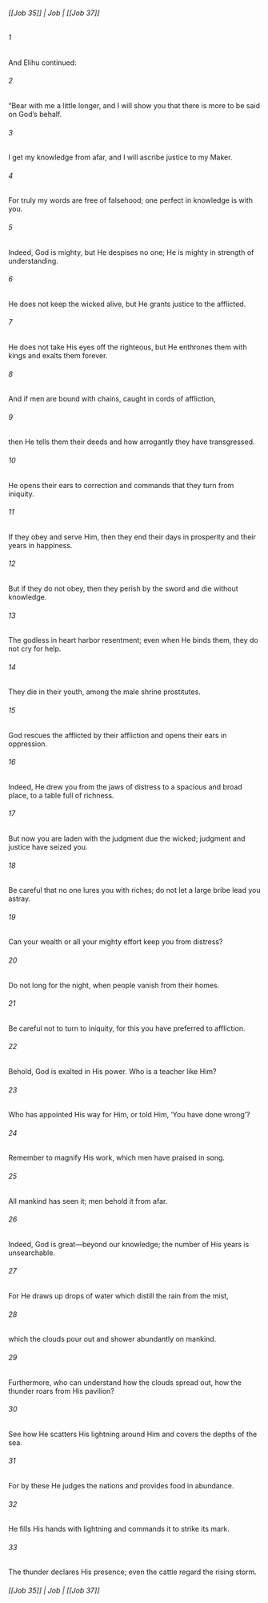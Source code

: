 ###### [[Job 35]] | Job | [[Job 37]]

###### 1
And Elihu continued:
###### 2
“Bear with me a little longer, and I will show you that there is more to be said on God’s behalf.
###### 3
I get my knowledge from afar, and I will ascribe justice to my Maker.
###### 4
For truly my words are free of falsehood; one perfect in knowledge is with you.
###### 5
Indeed, God is mighty, but He despises no one; He is mighty in strength of understanding.
###### 6
He does not keep the wicked alive, but He grants justice to the afflicted.
###### 7
He does not take His eyes off the righteous, but He enthrones them with kings and exalts them forever.
###### 8
And if men are bound with chains, caught in cords of affliction,
###### 9
then He tells them their deeds and how arrogantly they have transgressed.
###### 10
He opens their ears to correction and commands that they turn from iniquity.
###### 11
If they obey and serve Him, then they end their days in prosperity and their years in happiness.
###### 12
But if they do not obey, then they perish by the sword and die without knowledge.
###### 13
The godless in heart harbor resentment; even when He binds them, they do not cry for help.
###### 14
They die in their youth, among the male shrine prostitutes.
###### 15
God rescues the afflicted by their affliction and opens their ears in oppression.
###### 16
Indeed, He drew you from the jaws of distress to a spacious and broad place, to a table full of richness.
###### 17
But now you are laden with the judgment due the wicked; judgment and justice have seized you.
###### 18
Be careful that no one lures you with riches; do not let a large bribe lead you astray.
###### 19
Can your wealth or all your mighty effort keep you from distress?
###### 20
Do not long for the night, when people vanish from their homes.
###### 21
Be careful not to turn to iniquity, for this you have preferred to affliction.
###### 22
Behold, God is exalted in His power. Who is a teacher like Him?
###### 23
Who has appointed His way for Him, or told Him, ‘You have done wrong’?
###### 24
Remember to magnify His work, which men have praised in song.
###### 25
All mankind has seen it; men behold it from afar.
###### 26
Indeed, God is great—beyond our knowledge; the number of His years is unsearchable.
###### 27
For He draws up drops of water which distill the rain from the mist,
###### 28
which the clouds pour out and shower abundantly on mankind.
###### 29
Furthermore, who can understand how the clouds spread out, how the thunder roars from His pavilion?
###### 30
See how He scatters His lightning around Him and covers the depths of the sea.
###### 31
For by these He judges the nations and provides food in abundance.
###### 32
He fills His hands with lightning and commands it to strike its mark.
###### 33
The thunder declares His presence; even the cattle regard the rising storm.

###### [[Job 35]] | Job | [[Job 37]]
